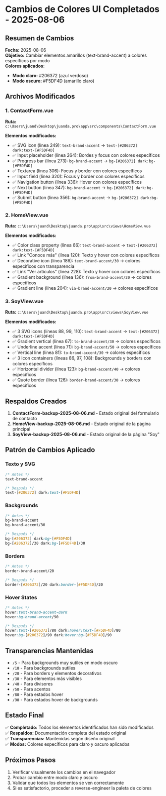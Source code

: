# Cambios de Colores UI Completados - 2025-08-06

## Resumen de Cambios

**Fecha:** 2025-08-06  
**Objetivo:** Cambiar elementos amarillos (text-brand-accent) a colores específicos por modo  
**Colores aplicados:**
- **Modo claro:** #206372 (azul verdoso)
- **Modo oscuro:** #F5DF4D (amarillo claro)

## Archivos Modificados

### 1. ContactForm.vue
**Ruta:** `c:\Users\juand\Desktop\juanda.pro\app\src\components\ContactForm.vue`

**Elementos modificados:**
- ✅ SVG icon (línea 249): `text-brand-accent` → `text-[#206372] dark:text-[#F5DF4D]`
- ✅ Input placeholder (línea 264): Bordes y focus con colores específicos
- ✅ Progress bar (línea 273): `bg-brand-accent` → `bg-[#206372] dark:bg-[#F5DF4D]`
- ✅ Textarea (línea 306): Focus y border con colores específicos
- ✅ Input field (línea 320): Focus y border con colores específicos
- ✅ Navigation button (línea 336): Hover con colores específicos
- ✅ Next button (línea 347): `bg-brand-accent` → `bg-[#206372] dark:bg-[#F5DF4D]`
- ✅ Submit button (línea 356): `bg-brand-accent` → `bg-[#206372] dark:bg-[#F5DF4D]`

### 2. HomeView.vue
**Ruta:** `c:\Users\juand\Desktop\juanda.pro\app\src\views\HomeView.vue`

**Elementos modificados:**
- ✅ Color class property (línea 66): `text-brand-accent` → `text-[#206372] dark:text-[#F5DF4D]`
- ✅ Link "Conoce más" (línea 120): Texto y hover con colores específicos
- ✅ Decorative icon (línea 186): `text-brand-accent/30` → colores específicos con transparencia
- ✅ Link "Ver artículos" (línea 228): Texto y hover con colores específicos
- ✅ Gradient background (línea 136): `from-brand-accent/20` → colores específicos
- ✅ Gradient line (línea 204): `via-brand-accent/20` → colores específicos

### 3. SoyView.vue
**Ruta:** `c:\Users\juand\Desktop\juanda.pro\app\src\views\SoyView.vue`

**Elementos modificados:**
- ✅ 3 SVG icons (líneas 88, 99, 110): `text-brand-accent` → `text-[#206372] dark:text-[#F5DF4D]`
- ✅ Gradient vertical (línea 67): `to-brand-accent/30` → colores específicos
- ✅ Underline accent (línea 71): `bg-brand-accent/50` → colores específicos
- ✅ Vertical line (línea 81): `to-brand-accent/30` → colores específicos
- ✅ 3 Icon containers (líneas 86, 97, 108): Backgrounds y borders con colores específicos
- ✅ Horizontal divider (línea 123): `bg-brand-accent/40` → colores específicos
- ✅ Quote border (línea 126): `border-brand-accent/30` → colores específicos

## Respaldos Creados

1. **ContactForm-backup-2025-08-06.md** - Estado original del formulario de contacto
2. **HomeView-backup-2025-08-06.md** - Estado original de la página principal
3. **SoyView-backup-2025-08-06.md** - Estado original de la página "Soy"

## Patrón de Cambios Aplicado

### Texto y SVG
```css
/* Antes */
text-brand-accent

/* Después */
text-[#206372] dark:text-[#F5DF4D]
```

### Backgrounds
```css
/* Antes */
bg-brand-accent
bg-brand-accent/30

/* Después */
bg-[#206372] dark:bg-[#F5DF4D]
bg-[#206372]/30 dark:bg-[#F5DF4D]/30
```

### Borders
```css
/* Antes */
border-brand-accent/20

/* Después */
border-[#206372]/20 dark:border-[#F5DF4D]/20
```

### Hover States
```css
/* Antes */
hover:text-brand-accent-dark
hover:bg-brand-accent/90

/* Después */
hover:text-[#206372]/80 dark:hover:text-[#F5DF4D]/80
hover:bg-[#206372]/90 dark:hover:bg-[#F5DF4D]/90
```

## Transparencias Mantenidas

- `/5` - Para backgrounds muy sutiles en modo oscuro
- `/10` - Para backgrounds sutiles
- `/20` - Para borders y elementos decorativos
- `/30` - Para elementos más visibles
- `/40` - Para divisores
- `/50` - Para acentos
- `/80` - Para estados hover
- `/90` - Para estados hover de backgrounds

## Estado Final

✅ **Completado:** Todos los elementos identificados han sido modificados  
✅ **Respaldos:** Documentación completa del estado original  
✅ **Transparencias:** Mantenidas según diseño original  
✅ **Modos:** Colores específicos para claro y oscuro aplicados  

## Próximos Pasos

1. Verificar visualmente los cambios en el navegador
2. Probar cambio entre modo claro y oscuro
3. Validar que todos los elementos se ven correctamente
4. Si es satisfactorio, proceder a reverse-engineer la paleta de colores